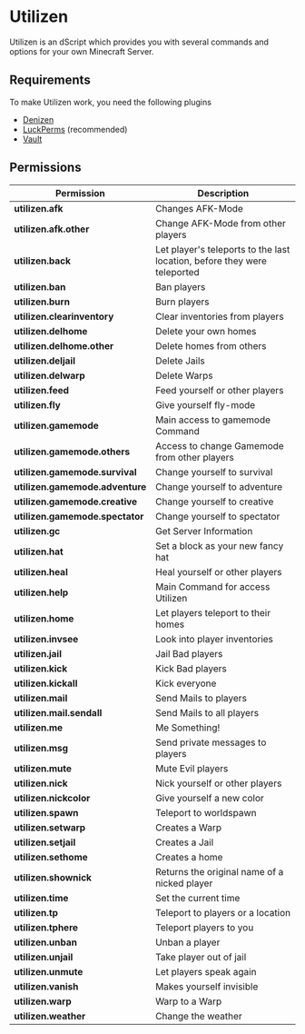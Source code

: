 # Utilizen
Utilizen is an dScript which provides you with several commands and options for your own Minecraft Server.
## Requirements
To make Utilizen work, you need the following plugins 
* [Denizen](https://www.spigotmc.org/resources/denizen.21039/)
* [LuckPerms](https://www.spigotmc.org/resources/luckperms-an-advanced-permissions-plugin.28140/) (recommended)
* [Vault](https://www.spigotmc.org/resources/vault.34315/)

## Permissions
| Permission | Description |
| ------------- | ------------- |
| **utilizen.afk** | Changes AFK-Mode |
| **utilizen.afk.other** | Change AFK-Mode from other players |
| **utilizen.back**| Let player's teleports to the last location, before they were teleported |
| **utilizen.ban**| Ban players |
| **utilizen.burn**| Burn players |
| **utilizen.clearinventory**| Clear inventories from players |
| **utilizen.delhome**| Delete your own homes | 
| **utilizen.delhome.other** | Delete homes from others |
| **utilizen.deljail**  | Delete Jails |
| **utilizen.delwarp**  | Delete Warps |
| **utilizen.feed**  | Feed yourself or other players |
| **utilizen.fly**  | Give yourself fly-mode |
| **utilizen.gamemode** | Main access to gamemode Command |
| **utilizen.gamemode.others** | Access to change Gamemode from other players |
| **utilizen.gamemode.survival** | Change yourself to survival |
| **utilizen.gamemode.adventure** | Change yourself to adventure |
| **utilizen.gamemode.creative** | Change yourself to creative |
| **utilizen.gamemode.spectator** | Change yourself to spectator |
| **utilizen.gc** | Get Server Information |
| **utilizen.hat**| Set a block as your new fancy hat |
| **utilizen.heal** | Heal yourself or other players |
| **utilizen.help** | Main Command for access Utilizen |
| **utilizen.home** | Let players teleport to their homes |
| **utilizen.invsee** | Look into player inventories |
| **utilizen.jail** | Jail Bad players |
| **utilizen.kick** | Kick Bad players |
| **utilizen.kickall** | Kick everyone |
| **utilizen.mail** | Send Mails to players |
| **utilizen.mail.sendall** | Send Mails to all players |
| **utilizen.me** | Me Something! |
| **utilizen.msg** | Send private messages to players |
| **utilizen.mute** | Mute Evil players |
| **utilizen.nick** | Nick yourself or other players |
| **utilizen.nickcolor** | Give yourself a new color |
| **utilizen.spawn** | Teleport to worldspawn |
| **utilizen.setwarp** | Creates a Warp |
| **utilizen.setjail** | Creates a Jail |
| **utilizen.sethome** | Creates a home |
| **utilizen.shownick** | Returns the original name of a nicked player |
| **utilizen.time** | Set the current time |
| **utilizen.tp** | Teleport to players or a location |
| **utilizen.tphere** | Teleport players to you |
| **utilizen.unban** | Unban a player |
| **utilizen.unjail** | Take player out of jail |
| **utilizen.unmute** | Let players speak again |
| **utilizen.vanish** | Makes yourself invisible |
| **utilizen.warp** | Warp to a Warp |
| **utilizen.weather** | Change the weather |